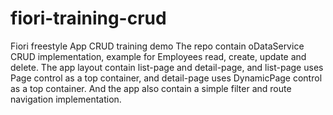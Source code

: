 # fiori-training-crud
Fiori freestyle App CRUD training demo
The repo contain oDataService CRUD implementation, example for Employees read, create, update and delete.
The app layout contain list-page and detail-page, and list-page uses Page control as a top container, and detail-page uses DynamicPage control as a top container.
And the app also contain a simple filter and route navigation implementation.
